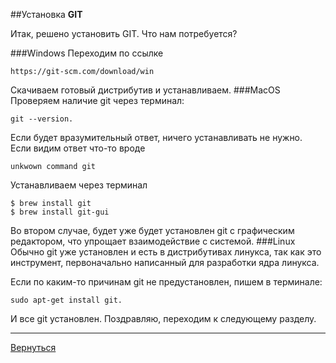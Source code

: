 ##Установка **GIT** 

Итак, решено установить GIT. Что нам потребуется?

###Windows
Переходим по ссылке

    https://git-scm.com/download/win

Скачиваем готовый дистрибутив и устанавливаем.
###MacOS
Проверяем наличие git через терминал:

    git --version.

Если будет вразумительный ответ, ничего устанавливать не нужно.     
Если видим ответ что-то вроде

    unkwown command git  
Устанавливаем через терминал

    $ brew install git
    $ brew install git-gui

Во втором случае, будет уже будет установлен git с графическим редактором, что упрощает взаимодействие с системой.
###Linux
Обычно git уже установлен и есть в дистрибутивах линукса, так как это инструмент, первоначально написанный для разработки ядра линукса.

Если по каким-то причинам git не предустановлен, пишем в терминале:

    sudo apt-get install git. 
И все git установлен. Поздравляю, переходим к следующему разделу.

---
[Вернуться](readme.md)